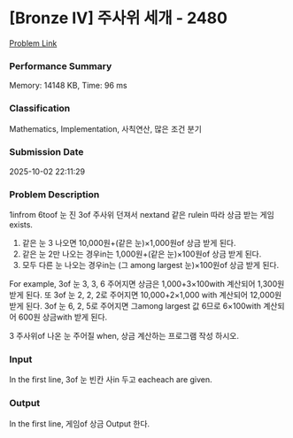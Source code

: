 <!-- Official English translation (US) — human-reviewed -->
<!-- Original: README.md -->
<!-- Translation generated: 2025-10-26 16:46:49 UTC -->

# [Bronze IV] 주사위 세개 - 2480 

[Problem Link](https://www.acmicpc.net/problem/2480) 

### Performance Summary

Memory: 14148 KB, Time: 96 ms

### Classification

Mathematics, Implementation, 사칙연산, 많은 조건 분기

### Submission Date

2025-10-02 22:11:29

### Problem Description

<p>1infrom 6toof 눈 진 3of 주사위 던져서 nextand 같은 rulein 따라 상금 받는 게임 exists. </p>

<ol>
	<li>같은 눈 3 나오면 10,000원+(같은 눈)×1,000원of 상금 받게 된다. </li>
	<li>같은 눈 2만 나오는 경우in는 1,000원+(같은 눈)×100원of 상금 받게 된다. </li>
	<li>모두 다른 눈 나오는 경우in는 (그 among largest 눈)×100원of 상금 받게 된다.  </li>
</ol>

<p>For example, 3of 눈 3, 3, 6 주어지면 상금은 1,000+3×100with 계산되어 1,300원 받게 된다. 또 3of 눈 2, 2, 2로 주어지면 10,000+2×1,000 with 계산되어 12,000원 받게 된다. 3of 눈 6, 2, 5로 주어지면 그among largest 값 6므로 6×100with 계산되어 600원 상금with 받게 된다.</p>

<p>3 주사위of 나온 눈 주어질 when, 상금 계산하는 프로그램 작성 하시오.</p>

### Input 

 <p>In the first line, 3of 눈 빈칸 사in 두고 eacheach are given. </p>

### Output 

 <p>In the first line, 게임of 상금 Output 한다.</p>

